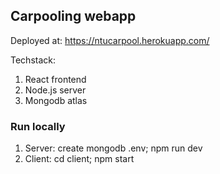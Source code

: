## Carpooling webapp

Deployed at: https://ntucarpool.herokuapp.com/

Techstack:
1. React frontend
2. Node.js server
3. Mongodb atlas 

### Run locally
1. Server: create mongodb .env; npm run dev
2. Client: cd client; npm start
